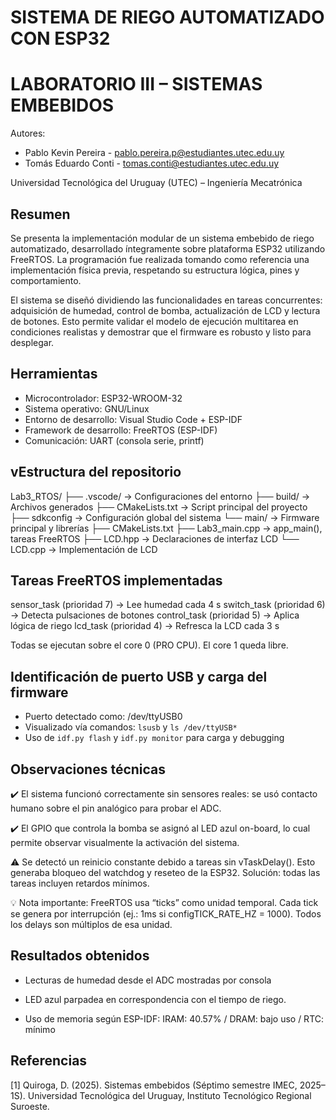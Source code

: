 #         SISTEMA DE RIEGO AUTOMATIZADO CON ESP32
#                LABORATORIO III – SISTEMAS EMBEBIDOS

Autores:
- Pablo Kevin Pereira - pablo.pereira.p@estudiantes.utec.edu.uy
- Tomás Eduardo Conti - tomas.conti@estudiantes.utec.edu.uy

Universidad Tecnológica del Uruguay (UTEC) – Ingeniería Mecatrónica

## Resumen

Se presenta la implementación modular de un sistema embebido de riego automatizado, desarrollado íntegramente sobre plataforma ESP32 utilizando FreeRTOS. La programación fue realizada tomando como referencia una implementación física previa, respetando su estructura lógica, pines y comportamiento.

El sistema se diseñó dividiendo las funcionalidades en tareas concurrentes: adquisición de humedad, control de bomba, actualización de LCD y lectura de botones. Esto permite validar el modelo de ejecución multitarea en condiciones realistas y demostrar que el firmware es robusto y listo para desplegar.

## Herramientas


- Microcontrolador: ESP32-WROOM-32
- Sistema operativo: GNU/Linux
- Entorno de desarrollo: Visual Studio Code + ESP-IDF
- Framework de desarrollo: FreeRTOS (ESP-IDF)
- Comunicación: UART (consola serie, printf)

## vEstructura del repositorio


Lab3_RTOS/
├── .vscode/              → Configuraciones del entorno
├── build/                → Archivos generados
├── CMakeLists.txt        → Script principal del proyecto
├── sdkconfig             → Configuración global del sistema
└── main/                 → Firmware principal y librerías
    ├── CMakeLists.txt
    ├── Lab3_main.cpp     → app_main(), tareas FreeRTOS
    ├── LCD.hpp           → Declaraciones de interfaz LCD
    └── LCD.cpp           → Implementación de LCD

## Tareas FreeRTOS implementadas

sensor_task (prioridad 7)     → Lee humedad cada 4 s
switch_task (prioridad 6)     → Detecta pulsaciones de botones
control_task (prioridad 5)    → Aplica lógica de riego
lcd_task (prioridad 4)        → Refresca la LCD cada 3 s

Todas se ejecutan sobre el core 0 (PRO CPU). El core 1 queda libre.

## Identificación de puerto USB y carga del firmware

- Puerto detectado como: /dev/ttyUSB0
- Visualizado vía comandos: `lsusb` y `ls /dev/ttyUSB*`
- Uso de `idf.py flash` y `idf.py monitor` para carga y debugging

## Observaciones técnicas

✔️ El sistema funcionó correctamente sin sensores reales: se usó contacto humano sobre el pin analógico para probar el ADC.

✔️ El GPIO que controla la bomba se asignó al LED azul on-board, lo cual permite observar visualmente la activación del sistema.

⚠️ Se detectó un reinicio constante debido a tareas sin vTaskDelay(). Esto generaba bloqueo del watchdog y reseteo de la ESP32. Solución: todas las tareas incluyen retardos mínimos.

💡 Nota importante: FreeRTOS usa “ticks” como unidad temporal. Cada tick se genera por interrupción (ej.: 1ms si configTICK_RATE_HZ = 1000). Todos los delays son múltiplos de esa unidad.

## Resultados obtenidos

- Lecturas de humedad desde el ADC mostradas por consola

- LED azul parpadea en correspondencia con el tiempo de riego.

- Uso de memoria según ESP-IDF:
  IRAM: 40.57% / DRAM: bajo uso / RTC: mínimo

## Referencias

[1] Quiroga, D. (2025). Sistemas embebidos (Séptimo semestre IMEC, 2025–1S). 
    Universidad Tecnológica del Uruguay, Instituto Tecnológico Regional Suroeste.

